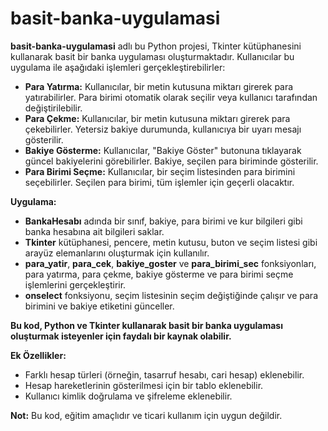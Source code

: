 # basit-banka-uygulamasi

**basit-banka-uygulamasi**  adlı bu Python projesi, Tkinter kütüphanesini kullanarak basit bir banka uygulaması oluşturmaktadır. Kullanıcılar bu uygulama ile aşağıdaki işlemleri gerçekleştirebilirler:

* **Para Yatırma:** Kullanıcılar, bir metin kutusuna miktarı girerek para yatırabilirler. Para birimi otomatik olarak seçilir veya kullanıcı tarafından değiştirilebilir.
* **Para Çekme:** Kullanıcılar, bir metin kutusuna miktarı girerek para çekebilirler. Yetersiz bakiye durumunda, kullanıcıya bir uyarı mesajı gösterilir.
* **Bakiye Gösterme:** Kullanıcılar, "Bakiye Göster" butonuna tıklayarak güncel bakiyelerini görebilirler. Bakiye, seçilen para biriminde gösterilir.
* **Para Birimi Seçme:** Kullanıcılar, bir seçim listesinden para birimini seçebilirler. Seçilen para birimi, tüm işlemler için geçerli olacaktır.

**Uygulama:**

* **BankaHesabı** adında bir sınıf, bakiye, para birimi ve kur bilgileri gibi banka hesabına ait bilgileri saklar.
* **Tkinter** kütüphanesi, pencere, metin kutusu, buton ve seçim listesi gibi arayüz elemanlarını oluşturmak için kullanılır.
* **para_yatir**, **para_cek**, **bakiye_goster** ve **para_birimi_sec** fonksiyonları, para yatırma, para çekme, bakiye gösterme ve para birimi seçme işlemlerini gerçekleştirir.
* **onselect** fonksiyonu, seçim listesinin seçim değiştiğinde çalışır ve para birimini ve bakiye etiketini günceller.

**Bu kod, Python ve Tkinter kullanarak basit bir banka uygulaması oluşturmak isteyenler için faydalı bir kaynak olabilir.**

**Ek Özellikler:**

* Farklı hesap türleri (örneğin, tasarruf hesabı, cari hesap) eklenebilir.
* Hesap hareketlerinin gösterilmesi için bir tablo eklenebilir.
* Kullanıcı kimlik doğrulama ve şifreleme eklenebilir.

**Not:** Bu kod, eğitim amaçlıdır ve ticari kullanım için uygun değildir.
